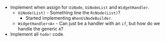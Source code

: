 * Implement when assign for `UiNode`, `UiNodeList` and `WidgetHandler`.
    - `UiNode(List)` - Something line the `RcNode(List)`?
        - Started implementing `WhenUiNodeBuilder`.
    - `WidgetHandler<A>` - Can just be a handler with an `if`, but how do we handle the generic `A`?
* Implement all `todo!` code.